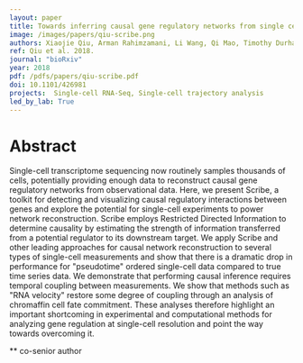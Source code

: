 ```yaml
---
layout: paper
title: Towards inferring causal gene regulatory networks from single cell expression measurements
image: /images/papers/qiu-scribe.png
authors: Xiaojie Qiu, Arman Rahimzamani, Li Wang, Qi Mao, Timothy Durham, Jose L McFaline-Figueroa, Lauren Saunders, Cole Trapnell**, Sreeram Kannan**
ref: Qiu et al. 2018.
journal: "bioRxiv"
year: 2018
pdf: /pdfs/papers/qiu-scribe.pdf
doi: 10.1101/426981
projects:  Single-cell RNA-Seq, Single-cell trajectory analysis
led_by_lab: True
---
```


# Abstract

Single-cell transcriptome sequencing now routinely samples thousands of cells, potentially providing enough data to reconstruct causal gene regulatory networks from observational data. Here, we present Scribe, a toolkit for detecting and visualizing causal regulatory interactions between genes and explore the potential for single-cell experiments to power network reconstruction. Scribe employs Restricted Directed Information to determine causality by estimating the strength of information transferred from a potential regulator to its downstream target. We apply Scribe and other leading approaches for causal network reconstruction to several types of single-cell measurements and show that there is a dramatic drop in performance for "pseudotime" ordered single-cell data compared to true time series data. We demonstrate that performing causal inference requires temporal coupling between measurements. We show that methods such as "RNA velocity" restore some degree of coupling through an analysis of chromaffin cell fate commitment. These analyses therefore highlight an important shortcoming in experimental and computational methods for analyzing gene regulation at single-cell resolution and point the way towards overcoming it.

\*\* co-senior author
